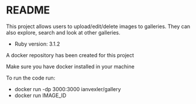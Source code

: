 # README

This project allows users to upload/edit/delete images to galleries. They can also explore, search and look at other galleries. 

* Ruby version: 3.1.2

A docker repository has been created for this project

Make sure you have docker installed in your machine

To run the code run: 
- docker run -dp 3000:3000 ianvexler/gallery
- docker run IMAGE_ID
    